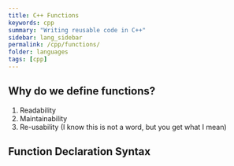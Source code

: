 ```yaml
---
title: C++ Functions
keywords: cpp
summary: "Writing reusable code in C++"
sidebar: lang_sidebar
permalink: /cpp/functions/
folder: languages
tags: [cpp]
---
```


## Why do we define functions?
1. Readability
2. Maintainability
3. Re-usability (I know this is not a word, but you get what I mean)

## Function Declaration Syntax
<script src="https://gist.github.com/ritchieng/732ced42bfa2677bc90c69e6469585cf.js"></script>


